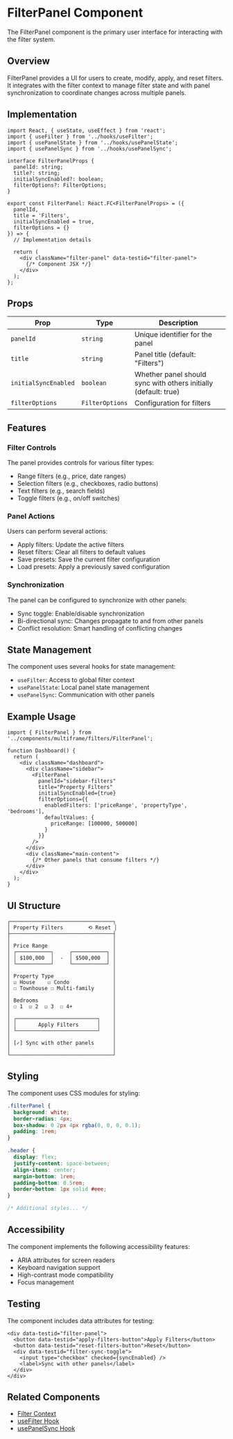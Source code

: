 # FilterPanel Component

The FilterPanel component is the primary user interface for interacting with the filter system.

## Overview

FilterPanel provides a UI for users to create, modify, apply, and reset filters. It integrates with the filter context to manage filter state and with panel synchronization to coordinate changes across multiple panels.

## Implementation

```tsx
import React, { useState, useEffect } from 'react';
import { useFilter } from '../hooks/useFilter';
import { usePanelState } from '../hooks/usePanelState';
import { usePanelSync } from '../hooks/usePanelSync';

interface FilterPanelProps {
  panelId: string;
  title?: string;
  initialSyncEnabled?: boolean;
  filterOptions?: FilterOptions;
}

export const FilterPanel: React.FC<FilterPanelProps> = ({
  panelId,
  title = 'Filters',
  initialSyncEnabled = true,
  filterOptions = {}
}) => {
  // Implementation details
  
  return (
    <div className="filter-panel" data-testid="filter-panel">
      {/* Component JSX */}
    </div>
  );
};
```

## Props

| Prop | Type | Description |
|------|------|-------------|
| `panelId` | `string` | Unique identifier for the panel |
| `title` | `string` | Panel title (default: "Filters") |
| `initialSyncEnabled` | `boolean` | Whether panel should sync with others initially (default: true) |
| `filterOptions` | `FilterOptions` | Configuration for filters |

## Features

### Filter Controls

The panel provides controls for various filter types:

- Range filters (e.g., price, date ranges)
- Selection filters (e.g., checkboxes, radio buttons)
- Text filters (e.g., search fields)
- Toggle filters (e.g., on/off switches)

### Panel Actions

Users can perform several actions:

- Apply filters: Update the active filters
- Reset filters: Clear all filters to default values
- Save presets: Save the current filter configuration
- Load presets: Apply a previously saved configuration

### Synchronization

The panel can be configured to synchronize with other panels:

- Sync toggle: Enable/disable synchronization
- Bi-directional sync: Changes propagate to and from other panels
- Conflict resolution: Smart handling of conflicting changes

## State Management

The component uses several hooks for state management:

- `useFilter`: Access to global filter context
- `usePanelState`: Local panel state management
- `usePanelSync`: Communication with other panels

## Example Usage

```tsx
import { FilterPanel } from '../components/multiframe/filters/FilterPanel';

function Dashboard() {
  return (
    <div className="dashboard">
      <div className="sidebar">
        <FilterPanel 
          panelId="sidebar-filters"
          title="Property Filters"
          initialSyncEnabled={true}
          filterOptions={{
            enabledFilters: ['priceRange', 'propertyType', 'bedrooms'],
            defaultValues: {
              priceRange: [100000, 500000]
            }
          }}
        />
      </div>
      <div className="main-content">
        {/* Other panels that consume filters */}
      </div>
    </div>
  );
}
```

## UI Structure

```
┌─────────────────────────────────┐
│ Property Filters        ⟲ Reset │
├─────────────────────────────────┤
│                                 │
│ Price Range                     │
│ ┌───────────┐     ┌───────────┐ │
│ │ $100,000  │  -  │ $500,000  │ │
│ └───────────┘     └───────────┘ │
│                                 │
│ Property Type                   │
│ ☑ House    ☑ Condo              │
│ ☐ Townhouse ☐ Multi-family      │
│                                 │
│ Bedrooms                        │
│ ☐ 1  ☑ 2  ☑ 3  ☐ 4+             │
│                                 │
│ ┌──────────────────────────┐    │
│ │       Apply Filters      │    │
│ └──────────────────────────┘    │
│                                 │
│ [✓] Sync with other panels      │
│                                 │
└─────────────────────────────────┘
```

## Styling

The component uses CSS modules for styling:

```css
.filterPanel {
  background: white;
  border-radius: 4px;
  box-shadow: 0 2px 4px rgba(0, 0, 0, 0.1);
  padding: 1rem;
}

.header {
  display: flex;
  justify-content: space-between;
  align-items: center;
  margin-bottom: 1rem;
  padding-bottom: 0.5rem;
  border-bottom: 1px solid #eee;
}

/* Additional styles... */
```

## Accessibility

The component implements the following accessibility features:

- ARIA attributes for screen readers
- Keyboard navigation support
- High-contrast mode compatibility
- Focus management

## Testing

The component includes data attributes for testing:

```tsx
<div data-testid="filter-panel">
  <button data-testid="apply-filters-button">Apply Filters</button>
  <button data-testid="reset-filters-button">Reset</button>
  <div data-testid="filter-sync-toggle">
    <input type="checkbox" checked={syncEnabled} />
    <label>Sync with other panels</label>
  </div>
</div>
```

## Related Components

- [Filter Context](../context/FilterContext.md)
- [useFilter Hook](../hooks/useFilter.md)
- [usePanelSync Hook](../hooks/usePanelSync.md) 